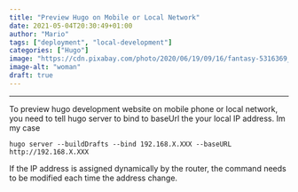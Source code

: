 ```yaml
---
title: "Preview Hugo on Mobile or Local Network"
date: 2021-05-04T20:30:49+01:00
author: "Mario"
tags: ["deployment", "local-development"]
categories: ["Hugo"]
image: "https://cdn.pixabay.com/photo/2020/06/19/09/16/fantasy-5316369_960_720.jpg"
image-alt: "woman"
draft: true
---
```

---
To preview hugo development website on mobile phone or local network, you need to tell hugo server to bind to baseUrl the your local IP address. Im my case
```
hugo server --buildDrafts --bind 192.168.X.XXX --baseURL http://192.168.X.XXX
```
If the IP address is assigned dynamically by the router, the command needs to be modified each time the address change.
